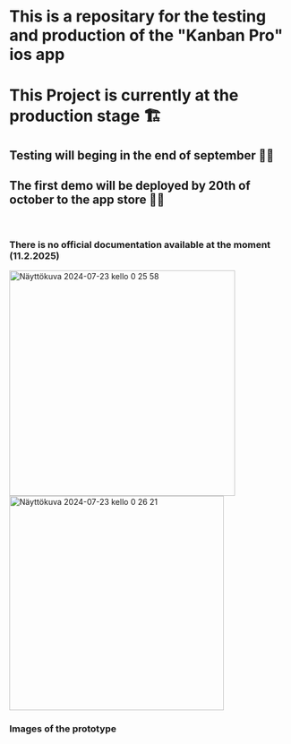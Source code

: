 # This is a repositary for the testing and production of the "Kanban Pro" ios app

<h1>This Project is currently at the production stage 🏗️</h1>

<h2>Testing will beging in the end of september 🧪🧪 </h2>

<h2> The first demo will be deployed by 20th of october to the app store 🚀🚀</h2>

<br>


<h3>There is no official documentation available at the moment (11.2.2025)<h/3></h3>


<img width="403" alt="Näyttökuva 2024-07-23 kello 0 25 58" src="https://github.com/user-attachments/assets/380b92be-9067-4dfe-8a79-e8b970f14f0c">


<img width="383" alt="Näyttökuva 2024-07-23 kello 0 26 21" src="https://github.com/user-attachments/assets/889ece05-3728-4385-92bf-4c54dcc0ec67">

<h3>Images of the prototype</h3>
